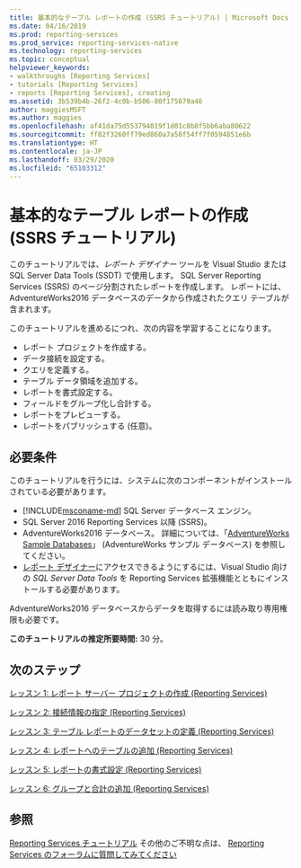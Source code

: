 ```yaml
---
title: 基本的なテーブル レポートの作成 (SSRS チュートリアル) | Microsoft Docs
ms.date: 04/16/2019
ms.prod: reporting-services
ms.prod_service: reporting-services-native
ms.technology: reporting-services
ms.topic: conceptual
helpviewer_keywords:
- walkthroughs [Reporting Services]
- tutorials [Reporting Services]
- reports [Reporting Services], creating
ms.assetid: 3b539b4b-26f2-4c0b-b506-80f175679a46
author: maggiesMSFT
ms.author: maggies
ms.openlocfilehash: af41da75d553794019f1d01c8b8f5bb6aba80622
ms.sourcegitcommit: ff82f3260ff79ed860a7a58f54ff7f0594851e6b
ms.translationtype: HT
ms.contentlocale: ja-JP
ms.lasthandoff: 03/29/2020
ms.locfileid: "65103312"
---
```

# <a name="create-a-basic-table-report-ssrs-tutorial"></a>基本的なテーブル レポートの作成 (SSRS チュートリアル)

このチュートリアルでは、*レポート デザイナー* ツールを Visual Studio または SQL Server Data Tools (SSDT) で使用します。 SQL Server Reporting Services (SSRS) のページ分割されたレポートを作成します。 レポートには、AdventureWorks2016 データベースのデータから作成されたクエリ テーブルが含まれます。

このチュートリアルを進めるにつれ、次の内容を学習することになります。
  
- レポート プロジェクトを作成する。
- データ接続を設定する。
- クエリを定義する。
- テーブル データ領域を追加する。
- レポートを書式設定する。
- フィールドをグループ化し合計する。
- レポートをプレビューする。
- レポートをパブリッシュする (任意)。

## <a name="requirements"></a>必要条件

このチュートリアルを行うには、システムに次のコンポーネントがインストールされている必要があります。

- [!INCLUDE[msconame-md](../includes/msconame-md.md)] SQL Server データベース エンジン。  
- SQL Server 2016 Reporting Services 以降 (SSRS)。
- AdventureWorks2016 データベース。  詳細については、「[AdventureWorks Sample Databases](https://github.com/Microsoft/sql-server-samples/releases)」 (AdventureWorks サンプル データベース) を参照してください。
- [レポート デザイナー](../ssdt/download-sql-server-data-tools-ssdt.md)にアクセスできるようにするには、Visual Studio 向けの *SQL Server Data Tools* を Reporting Services 拡張機能とともにインストールする必要があります。
  
AdventureWorks2016 データベースからデータを取得するには読み取り専用権限も必要です。

**このチュートリアルの推定所要時間:** 30 分。

## <a name="next-steps"></a>次のステップ

[レッスン 1: レポート サーバー プロジェクトの作成 (Reporting Services)](lesson-1-creating-a-report-server-project-reporting-services.md)

[レッスン 2: 接続情報の指定 (Reporting Services)](lesson-2-specifying-connection-information-reporting-services.md)

[レッスン 3: テーブル レポートのデータセットの定義 (Reporting Services)](lesson-3-defining-a-dataset-for-the-table-report-reporting-services.md)

[レッスン 4: レポートへのテーブルの追加 (Reporting Services)](lesson-4-adding-a-table-to-the-report-reporting-services.md)

[レッスン 5: レポートの書式設定 (Reporting Services)](lesson-5-formatting-a-report-reporting-services.md)

[レッスン 6: グループと合計の追加 (Reporting Services)](lesson-6-adding-grouping-and-totals-reporting-services.md)

## <a name="see-also"></a>参照

[Reporting Services チュートリアル](reporting-services-tutorials-ssrs.md) その他のご不明な点は、 [Reporting Services のフォーラムに質問してみてください](https://go.microsoft.com/fwlink/?LinkId=620231)
